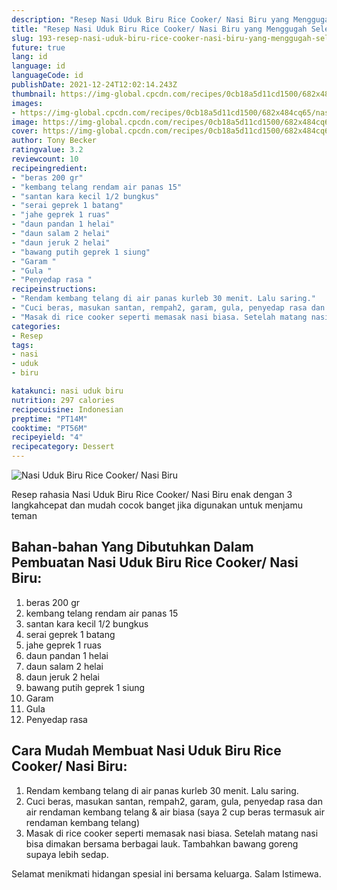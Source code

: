 ```yaml
---
description: "Resep Nasi Uduk Biru Rice Cooker/ Nasi Biru yang Menggugah Selera"
title: "Resep Nasi Uduk Biru Rice Cooker/ Nasi Biru yang Menggugah Selera"
slug: 193-resep-nasi-uduk-biru-rice-cooker-nasi-biru-yang-menggugah-selera
future: true
lang: id
language: id
languageCode: id
publishDate: 2021-12-24T12:02:14.243Z 
thumbnail: https://img-global.cpcdn.com/recipes/0cb18a5d11cd1500/682x484cq65/nasi-uduk-biru-rice-cooker-nasi-biru-foto-resep-utama.png
images:
- https://img-global.cpcdn.com/recipes/0cb18a5d11cd1500/682x484cq65/nasi-uduk-biru-rice-cooker-nasi-biru-foto-resep-utama.png
image: https://img-global.cpcdn.com/recipes/0cb18a5d11cd1500/682x484cq65/nasi-uduk-biru-rice-cooker-nasi-biru-foto-resep-utama.png
cover: https://img-global.cpcdn.com/recipes/0cb18a5d11cd1500/682x484cq65/nasi-uduk-biru-rice-cooker-nasi-biru-foto-resep-utama.png
author: Tony Becker
ratingvalue: 3.2
reviewcount: 10
recipeingredient:
- "beras 200 gr"
- "kembang telang rendam air panas 15"
- "santan kara kecil 1/2 bungkus"
- "serai geprek 1 batang"
- "jahe geprek 1 ruas"
- "daun pandan 1 helai"
- "daun salam 2 helai"
- "daun jeruk 2 helai"
- "bawang putih geprek 1 siung"
- "Garam "
- "Gula "
- "Penyedap rasa "
recipeinstructions:
- "Rendam kembang telang di air panas kurleb 30 menit. Lalu saring."
- "Cuci beras, masukan santan, rempah2, garam, gula, penyedap rasa dan air rendaman kembang telang &amp; air biasa (saya 2 cup beras termasuk air rendaman kembang telang)"
- "Masak di rice cooker seperti memasak nasi biasa. Setelah matang nasi bisa dimakan bersama berbagai lauk. Tambahkan bawang goreng supaya lebih sedap."
categories:
- Resep
tags:
- nasi
- uduk
- biru

katakunci: nasi uduk biru 
nutrition: 297 calories
recipecuisine: Indonesian
preptime: "PT14M"
cooktime: "PT56M"
recipeyield: "4"
recipecategory: Dessert
---
```



![Nasi Uduk Biru Rice Cooker/ Nasi Biru](https://img-global.cpcdn.com/recipes/0cb18a5d11cd1500/682x484cq65/nasi-uduk-biru-rice-cooker-nasi-biru-foto-resep-utama.png)

Resep rahasia Nasi Uduk Biru Rice Cooker/ Nasi Biru  enak dengan 3 langkahcepat dan mudah cocok banget jika digunakan untuk menjamu teman

<!--inarticleads1-->

## Bahan-bahan Yang Dibutuhkan Dalam Pembuatan Nasi Uduk Biru Rice Cooker/ Nasi Biru:

1. beras 200 gr
1. kembang telang rendam air panas 15
1. santan kara kecil 1/2 bungkus
1. serai geprek 1 batang
1. jahe geprek 1 ruas
1. daun pandan 1 helai
1. daun salam 2 helai
1. daun jeruk 2 helai
1. bawang putih geprek 1 siung
1. Garam 
1. Gula 
1. Penyedap rasa 



<!--inarticleads2-->

## Cara Mudah Membuat Nasi Uduk Biru Rice Cooker/ Nasi Biru:

1. Rendam kembang telang di air panas kurleb 30 menit. Lalu saring.
1. Cuci beras, masukan santan, rempah2, garam, gula, penyedap rasa dan air rendaman kembang telang &amp; air biasa (saya 2 cup beras termasuk air rendaman kembang telang)
1. Masak di rice cooker seperti memasak nasi biasa. Setelah matang nasi bisa dimakan bersama berbagai lauk. Tambahkan bawang goreng supaya lebih sedap.




Selamat menikmati hidangan spesial ini bersama keluarga. Salam Istimewa.
